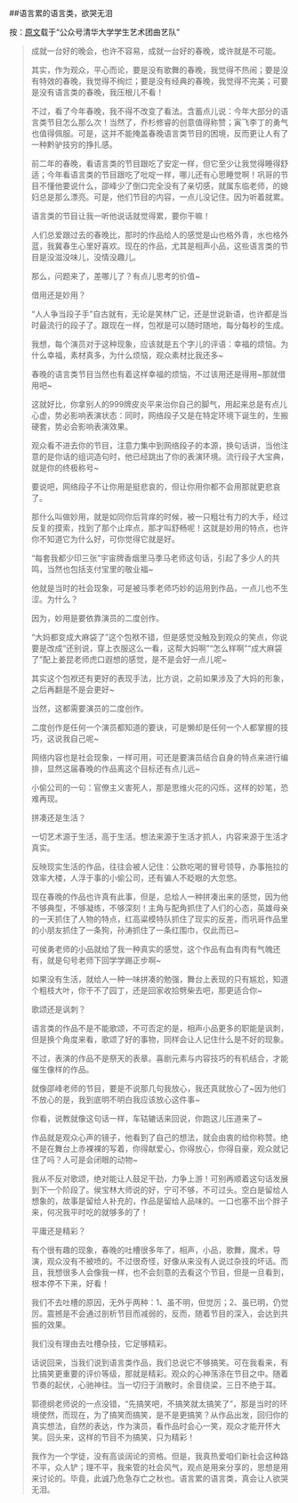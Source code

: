 ##语言累的语言类，欲哭无泪

按：[原文](http://mp.weixin.qq.com/s?__biz=MzA3ODAwMTgyNA==&mid=409150772&idx=1&sn=8260c1b2d81acfb51714d6559bfed637&scene=2&srcid=0208d8OCiLdnjFQdBG4tvr9P&from=timeline&isappinstalled=0#wechat_redirect)载于“公众号清华大学学生艺术团曲艺队”

> 成就一台好的晚会，也许不容易，成就一台好的春晚，或许就是不可能。
> 
> 其实，作为观众，平心而论，要是没有歌舞的春晚，我觉得不热闹；要是没有特效的春晚，我觉得不绚烂；要是没有经典的春晚，我觉得不完美；可要是没有语言类的春晚，我压根儿不看！
> 
> 不过，看了今年春晚，我不得不改变了看法。含蓄点儿说：今年大部分的语言类节目怎么那么次！当然了，乔杉修睿的创意值得称赞；寅飞李丁的勇气也值得佩服。可是，这并不能掩盖春晚语言类节目的困境，反而更让人有了一种黔驴技穷的挣扎感。
> 
> 前二年的春晚，看语言类的节目跟吃了安定一样，但它至少让我觉得睡得舒适；今年看语言类的节目跟吃了吡啶一样，哪儿还有心思睡觉啊！巩哥的节目不懂他要说什么，邵峰少了倒口完全没有了亲切感，就属东临老师，的媳妇总是那么漂亮。可是，他们节目的内容，一点儿没记住。因为听着就累。
> 
> 语言类的节目让我一听他说话就觉得累，要你干嘛！
> 
> 人们总爱跟过去的春晚比，那时的作品给人的感觉是山也格外青，水也格外蓝，我冀春生心里好喜欢。现在的作品，尤其是相声小品，这些语言类的节目是没滋没味儿，没情没趣儿。
> 
> 那么，问题来了，差哪儿了？有点儿思考的价值~
> 
> 借用还是妙用？
> 
> “人人争当段子手”自古就有，无论是笑林广记，还是世说新语，也许都是当时最流行的段子了。跟现在一样，包袱是可以随时随地，每分每秒的生成。
> 
> 我想，每个演员对于这种现象，应该就是五个字儿的评语：幸福的烦恼。为什么幸福，素材真多，为什么烦恼，观众素材比我还多~
> 
> 春晚的语言类节目当然也有着这样幸福的烦恼，不过该用还是得用~那就借用吧~
> 
> 这就好比，你拿别人的999牌皮炎平来治你自己的脚气，用起来总是有点儿心虚，势必影响表演状态：同时，网络段子又是在特定环境下诞生的，生搬硬套，势必会影响表演效果。
> 
> 观众看不进去你的节目，注意力集中到网络段子的本源，换句话讲，当他注意的是你话的组词造句时，他已经跳出了你的表演环境。流行段子大宝典，就是你的终极称号~
> 
> 要说吧，网络段子不让你用是挺悲哀的，但让你用你都不会用那就更悲哀了。
> 
> 那什么叫做妙用，就是如同你后背痒的时候，被一只粗壮有力的大手，经过反复的摸索，找到了那个止痒点，那才叫舒畅呢！这就是妙用的特点，也许你不知道它为什么好，可你觉得它就是好。
> 
> “每套我都少印三张”宇宙牌香烟里马季马老师这句话，引起了多少人的共鸣，当然也包括支付宝里的敬业福~
> 
> 他就是当时的社会现象，可是被马季老师巧妙的运用到作品，一点儿也不生涩。为什么？
> 
> 因为，妙用是要依靠演员的二度创作。
> 
> “大妈都变成大麻袋了”这个包袱不错，但是感觉没触及到观众的笑点，你说要是改成“还别说，穿上衣服这么一看，这帮大妈啊”“怎么样啊”“成大麻袋了”配上姜昆老师虎口遐想的感觉，是不是会好一点儿呢~
> 
> 其实这个包袱还有更好的表现手法，比方说，之前如果涉及了大妈的形象，之后再翻是不是会更好~
> 
> 当然，这都需要演员的二度创作。
> 
> 二度创作是任何一个演员都知道的要诀，可是懒却是任何一个人都掌握的技巧，这说我自己呢~
> 
> 网络内容也是社会现象，一样可用，可还是要演员结合自身的特点来进行编排，显然这届春晚的作品离这个目标还有点儿远~
> 
> 小偷公司的一句：官僚主义害死人，那是思维火花的闪烁，这样的妙笔，恐难再现。
> 
> 拼凑还是生活？
> 
> 一切艺术源于生活，高于生活。想法来源于生活才抓人，内容来源于生活才真实。
> 
> 反映现实生活的作品，往往会被人记住：公款吃喝的冒号领导，办事拖拉的效率大楼，人浮于事的小偷公司，还有骗人不眨眼的大忽悠。
> 
> 现在春晚的作品也许真有此事，但是，总给人一种拼凑出来的感觉，因为他不够典型，不够凝练，不够深刻！主角与配角抓住了人们的心态，英雄母亲的一天抓住了人物的特点，红高粱模特队抓住了现实的反差，而巩哥作品里的小朋友抓住了一条狗，孙涛抓住了一条红围巾，仅此而已~
> 
> 可侯勇老师的小品就给了我一种真实的感觉，这个作品有血有肉有气魄还有，就是句号老师下回学学踢正步啊~
> 
> 如果没有生活，就给人一种一味拼凑的勉强，舞台上表现的只有尴尬，知道个粗枝大叶，你干不了园丁，还是回家收拾劈柴去吧，那更适合你~
> 
> 歌颂还是讽刺？
> 
> 语言类的作品不是不能歌颂，不可否定的是，相声小品更多的职能是讽刺，但是换个角度来看，歌颂了好的事物，同样会让人记住什么是不好的现象。
> 
> 不过，表演的作品不是祭天的表章。喜剧元素与内容技巧的有机结合，才能催生像样的作品。
> 
> 就像邵峰老师的节目，要是不说那几句我放心，我还真就放心了~因为他们不放心的是，我到底明不明白我应该放心这件事~
> 
> 你看，说教就像这句话一样，车轱辘话来回说，你跑这儿压道来了~ 
> 
> 作品就是观众心声的镜子，他看到了自己的想法，就会由衷的给你称赞。绝不是在舞台上赤裸裸的写着，你得献爱心，你得放心，你得自豪，观众就记住了吗？人可是会闭眼的动物~
> 
> 我从不反对歌颂，绝对能让人鼓足干劲，力争上游！可别再顺着这句话发展到下一个阶段了。侯宝林大师说的好，宁可不够，不可过头。空白是留给人想象的，故事是留给人补充的，作品是留给人品味的。一口也塞不出个胖子来，何况我平时吃的就够多的了！
> 
> 平庸还是精彩？
> 
> 有个很有趣的现象，春晚的吐槽很多年了，相声，小品，歌舞，魔术，导演，观众没有不被喷的。不过很奇怪，好像从来没有人说过杂技的坏话。而且，我想很多人会像我一样，也不会刻意的去看这个节目，但是一旦看到，根本停不下来，好看！
> 
> 我们不去吐槽的原因，无外乎两种：1、虽不明，但觉厉；2、虽已明，仍觉厉。震撼是不会通过剖析节目而减弱的，反而，随着节目的深入，会达到共振的效果。
> 
> 我们没有理由去吐槽杂技，它足够精彩。
> 
> 话说回来，当我们说到语言类作品，我们总说它不够搞笑。可在我看来，有比搞笑更重要的评价等级，那就是精彩。观众的心神荡涤在节目之中。随着节奏的起伏，心驰神往。当一切归于消散时，余音绕梁，三日不绝于耳。 
> 
> 郭德纲老师说的一点没错，“先搞笑吧，不搞笑就太搞笑了”，那是当时的环境使然，而现在，为了搞笑而搞笑，是不是更搞笑？从作品出发，回归你的真实想法，自然的表达，作为演员，看作品时会心一笑，观众才能开怀大笑。回头来，这样的节目不为搞笑，只为精彩！
> 
> 我作为一个学徒，没有高谈阔论的资格。但是，我真热爱咱们新社会这种路不平，众人铲；理不平，我来管的社会风气，观点是用来分享的，思想是用来讨论的。毕竟，此诚乃危急存亡之秋也。语言累的语言类，真会让人欲哭无泪。
